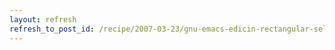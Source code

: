 ```yaml
---
layout: refresh
refresh_to_post_id: /recipe/2007-03-23/gnu-emacs-edicin-rectangular-seleccin-vertical.html
---
```

